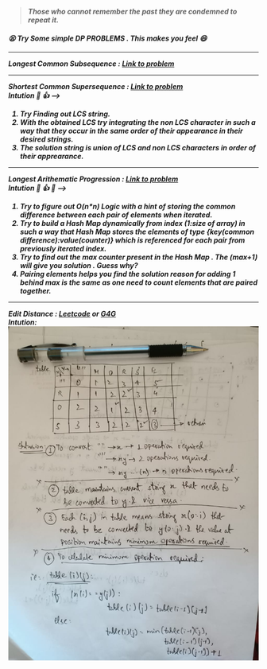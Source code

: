 <link rel="stylesheet" href="https://cdnjs.cloudflare.com/ajax/libs/materialize/1.0.0/css/materialize.min.css">
<blockquote> <strong> <i> Those who cannot remember the past they are condemned to repeat it.<i></strong> </blockquote>

<h5><strong> 😫 <i> Try Some simple DP PROBLEMS . This makes you feel 😄  <i> <strong> <h5>
<hr>
    <strong>Longest Common Subsequence : </strong><a href="https://leetcode.com/problems/longest-common-subsequence/">Link to problem</a>
<hr>
    <strong>Shortest Common Supersequence : </strong><a href="https://leetcode.com/problems/shortest-common-supersequence/">Link to problem</a>
    <br>
    Intution 🤔 👍 --> <br>
    <ol>
            <li>Try Finding out LCS string.
            <li>With the obtained LCS try integrating the non LCS character in such a way that they occur in the same order of their appearance in their desired strings.
            <li>The solution string is union of LCS and non LCS characters in order of their apprearance. 
    </ol>
<hr>
    <strong>Longest Arithematic Progression : </strong><a href="https://practice.geeksforgeeks.org/problems/longest-arithmetic-progression/0">Link to problem</a>
    <br>
    Intution 🤔 👍 💯 --> <br>
    <ol>
            <li>Try to figure out O(n*n) Logic with a hint of storing the common difference between each pair of elements when iterated. 
            <li>Try to build a Hash Map dynamically from index (1:size of array) in such a way that Hash Map stores the elements of type {key(common difference):value(counter)} which is referenced for each pair from previously iterated index.
            <li>Try to find out the max counter present in the Hash Map . The (max+1) will give you solution . Guess why?
            <li>Pairing elements helps you find the solution reason for adding 1 behind max is the same as one need to count elements that are paired together. 
    </ol>
<hr>
    <strong>Edit Distance : </strong><a href ="https://leetcode.com/problems/edit-distance/">Leetcode</a> or <a href="https://practice.geeksforgeeks.org/problems/edit-distance/0">G4G</a>
    <br>Intution:<br>
    <div style="text-align:center">    
    <img src="./images/editDistance.jpeg" width="600px">
    </div>
    